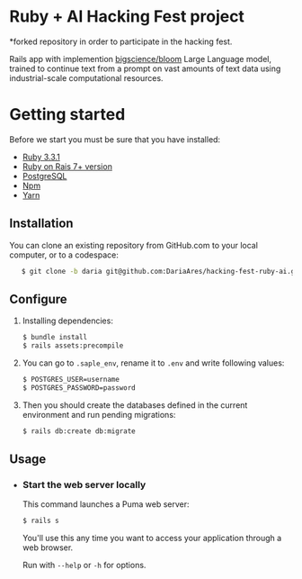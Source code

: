 # Ruby + AI Hacking Fest project
*forked repository in order to participate in the hacking fest.

Rails app with implemention [bigscience/bloom](https://huggingface.co/bigscience/bloom) Large Language model, trained to continue text from a prompt on vast amounts of text data using industrial-scale computational resources.

# Getting started

Before we start you must be sure that you have installed:

- [Ruby 3.3.1](https://gist.github.com/pboksz/4649025)
- [Ruby on Rais 7+ version](https://guides.rubyonrails.org/v5.1/getting_started.html)
- [PostgreSQL](https://www.postgresql.org/docs/current/tutorial-install.html)
- [Npm](https://docs.npmjs.com/downloading-and-installing-node-js-and-npm)
- [Yarn](https://classic.yarnpkg.com/lang/en/docs/install/#debian-stablehttps://classic.yarnpkg.com/lang/en/docs/install/#debian-stable)

## Installation
You can clone an existing repository from GitHub.com to your local computer, or to a codespace:

```sh
   $ git clone -b daria git@github.com:DariaAres/hacking-fest-ruby-ai.git
```

## Configure

1. Installing dependencies:

    ```sh
    $ bundle install
    $ rails assets:precompile
    ```

1. You can go to `.saple_env`, rename it to `.env` and write following values:

    ```sh
    $ POSTGRES_USER=username
    $ POSTGRES_PASSWORD=password
    ```

1. Then you should create the databases defined in the current environment and run pending migrations:

    ```sh
    $ rails db:create db:migrate
    ```
## Usage

- ### Start the web server locally

    This command launches a Puma web server:

    ```sh
    $ rails s
    ```
    You'll use this any time you want to access your application through a web browser.

    Run with `--help` or `-h` for options.
